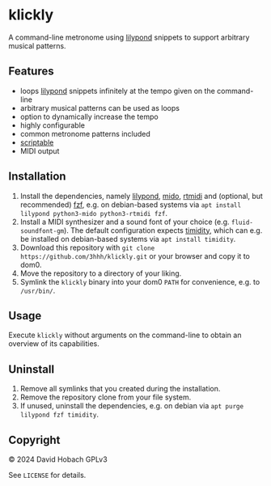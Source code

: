 # klickly

A command-line metronome using [lilypond](https://lilypond.org/) snippets to support arbitrary musical patterns.

## Features

- loops [lilypond](https://lilypond.org/) snippets infinitely at the tempo given on the command-line
- arbitrary musical patterns can be used as loops
- option to dynamically increase the tempo
- highly configurable
- common metronome patterns included
- [scriptable](https://github.com/3hhh/klickly/tree/master/scripts)
- MIDI output

## Installation

1. Install the dependencies, namely [lilypond](https://lilypond.org/), [mido](https://github.com/mido/mido), [rtmidi](https://github.com/SpotlightKid/python-rtmidi) and (optional, but recommended) [fzf](https://github.com/junegunn/fzf/), e.g. on debian-based systems via `apt install lilypond python3-mido python3-rtmidi fzf`.
2. Install a MIDI synthesizer and a sound font of your choice (e.g. `fluid-soundfont-gm`). The default configuration expects [timidity](https://timidity.sourceforge.net/), which can e.g. be installed on debian-based systems via `apt install timidity`.
3. Download this repository with `git clone https://github.com/3hhh/klickly.git` or your browser and copy it to dom0.
4. Move the repository to a directory of your liking.
5. Symlink the `klickly` binary into your dom0 `PATH` for convenience, e.g. to `/usr/bin/`.

## Usage

Execute `klickly` without arguments on the command-line to obtain an overview of its capabilities.

## Uninstall

1. Remove all symlinks that you created during the installation.
2. Remove the repository clone from your file system.
3. If unused, uninstall the dependencies, e.g. on debian via `apt purge lilypond fzf timidity`.

## Copyright

© 2024 David Hobach
GPLv3

See `LICENSE` for details.
